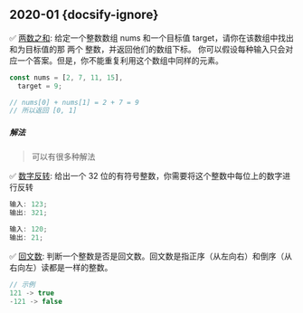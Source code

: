 ## 2020-01 {docsify-ignore}

✅ [两数之和](https://leetcode-cn.com/problems/two-sum/): 给定一个整数数组 nums 和一个目标值 target，请你在该数组中找出和为目标值的那 两个 整数，并返回他们的数组下标。 你可以假设每种输入只会对应一个答案。但是，你不能重复利用这个数组中同样的元素。

```js
const nums = [2, 7, 11, 15],
  target = 9;

// nums[0] + nums[1] = 2 + 7 = 9
// 所以返回 [0, 1]
```

##### 解法

> 可以有很多种解法

[](2020-01/twoSum.ts ':include :type=code')

✅ [数字反转](https://leetcode-cn.com/problems/reverse-integer/): 给出一个 32 位的有符号整数，你需要将这个整数中每位上的数字进行反转

```js
输入: 123;
输出: 321;

输入: 120;
输出: 21;
```

[](2020-01/reverseNumber.ts ':include :type=code')

✅ [回文数](https://leetcode-cn.com/problems/palindrome-number/): 判断一个整数是否是回文数。回文数是指正序（从左向右）和倒序（从右向左）读都是一样的整数。

```js
// 示例
121 -> true
-121 -> false
```

[](2020-01/isPalindrome.ts ':include :type=code')
